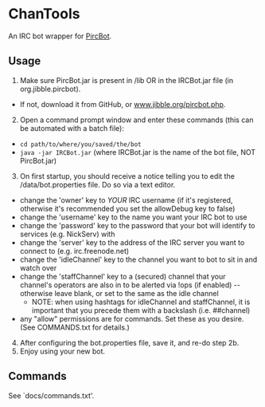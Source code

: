ChanTools
=========

An IRC bot wrapper for [PircBot](http://www.jibble.org/pircbot.php).

Usage
-----

1. Make sure PircBot.jar is present in /lib OR in the IRCBot.jar file (in org.jibble.pircbot).
  * If not, download it from GitHub, or www.jibble.org/pircbot.php.
2. Open a command prompt window and enter these commands (this can be automated with a batch file):
  * `cd path/to/where/you/saved/the/bot`
  * `java -jar IRCBot.jar` (where IRCBot.jar is the name of the bot file, NOT PircBot.jar)
3. On first startup, you should receive a notice telling you to edit the /data/bot.properties file. Do so via a text editor.
  * change the 'owner' key to *YOUR* IRC username (if it's registered, otherwise it's recommended you set the allowDebug key to false)
  * change the 'username' key to the name you want your IRC bot to use
  * change the 'password' key to the password that your bot will identify to services (e.g. NickServ) with
  * change the 'server' key to the address of the IRC server you want to connect to (e.g. irc.freenode.net)
  * change the 'idleChannel' key to the channel you want to bot to sit in and watch over
  * change the 'staffChannel' key to a (secured) channel that your channel's operators are also in to be alerted via !ops (if enabled) -- otherwise leave blank, or set 
  to the same as the idle channel
    * NOTE: when using hashtags for idleChannel and staffChannel, it is important that you precede them with a backslash (i.e. \#\#channel)
  * any "allow<X>" permissions are for commands. Set these as you desire. (See COMMANDS.txt for details.)
4. After configuring the bot.properties file, save it, and re-do step 2b.
5. Enjoy using your new bot.

Commands
--------

See `docs/commands.txt'.
